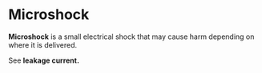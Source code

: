 ---
---
# Microshock

**Microshock** is a small electrical shock that may cause harm depending
on where it is delivered.

See **leakage current.**
